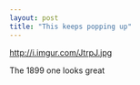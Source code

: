 ```yaml
---
layout: post
title: "This keeps popping up"
---
```


http://i.imgur.com/JtrpJ.jpg

The 1899 one looks great